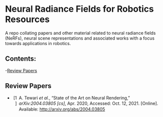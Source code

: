 # Neural Radiance Fields for Robotics Resources
A repo collating papers and other material related to neural radiance fields (NeRFs), neural scene representations and associated works with a focus towards applications in robotics.

## Contents:
-[Review Papers](#review_papers)



<a name="review_papers"></a>
## Review Papers
- <div class="csl-bib-body" style="line-height: 1.35; ">
  <div class="csl-entry" style="clear: left; ">
    <div class="csl-left-margin" style="float: left; padding-right: 0.5em;text-align: right; width: 1em;">[1]</div><div class="csl-right-inline" style="margin: 0 .4em 0 1.5em;">A. Tewari <i>et al.</i>, “State of the Art on Neural Rendering,” <i>arXiv:2004.03805 [cs]</i>, Apr. 2020, Accessed: Oct. 12, 2021. [Online]. Available: <a href="http://arxiv.org/abs/2004.03805">http://arxiv.org/abs/2004.03805</a></div>
  </div>
</div>
